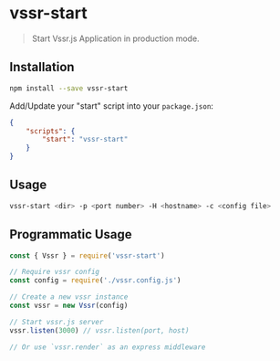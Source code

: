 # vssr-start

> Start Vssr.js Application in production mode.

## Installation

```bash
npm install --save vssr-start
````

Add/Update your "start" script into your `package.json`:

```json
{
	"scripts": {
		"start": "vssr-start"
	}
}
```

## Usage

```bash
vssr-start <dir> -p <port number> -H <hostname> -c <config file>
```

## Programmatic Usage

```js
const { Vssr } = require('vssr-start')

// Require vssr config
const config = require('./vssr.config.js')

// Create a new vssr instance
const vssr = new Vssr(config)

// Start vssr.js server
vssr.listen(3000) // vssr.listen(port, host)

// Or use `vssr.render` as an express middleware
```
